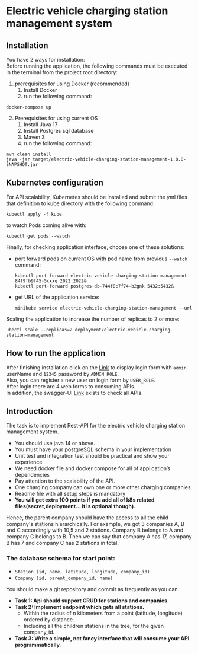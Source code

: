 # Electric vehicle charging station management system
## Installation
You have 2 ways for installation:\
Before running the application, the following commands must be executed in the terminal from the project root directory:
1. prerequisites for using Docker (recommended) 
   1. Install Docker
   2. run the following command:
```
docker-compose up
```
2. Prerequisites for using current OS
   1. Install Java 17
   2. Install Postgres sql database
   3. Maven 3
   4. run the following command:
```
mvn clean install
java -jar target/electric-vehicle-charging-station-management-1.0.0-SNAPSHOT.jar
```
## Kubernetes configuration
For API scalability, Kubernetes should be installed and submit the yml files that definition to kube directory with the following command:
```
kubectl apply -f kube
```
to watch Pods coming alive with:
```
kubectl get pods --watch
```
Finally, for checking application interface, choose one of these solutions:<br/>
* port forward pods on current OS with pod name from previous `--watch` command:
    ```
    kubectl port-forward electric-vehicle-charging-station-management-84f9fb9f45-5cxxq 2022:2022&
    kubectl port-forward postgres-db-744f8c7f74-b2gnk 5432:5432&
    ```
* get URL of the application service:
    ```
    minikube service electric-vehicle-charging-station-management --url
    ```
Scaling the application to increase the number of replicas to 2 or more:
```
ubectl scale --replicas=2 deployment/electric-vehicle-charging-station-management
```
## How to run the application
After finishing installation click on the [Link](http://localhost:2022) to display login form with `admin` userName and `12345` password by `ADMIN_ROLE`.<br/> Also, you can register a new user on login form by `USER_ROLE`.<br/> After login there are 4 web forms to consuming APIs.<br/>In addition, the swagger-UI [Link](http://localhost:2022/swagger-ui.html) exists to check all APIs.
## Introduction
The task is to implement Rest-API for the electric vehicle charging station management
system.
* You should use java 14 or above.
* You must have your postgreSQL schema in your implementation
* Unit test and integration test should be practical and show your experience
* We need docker file and docker compose for all of application’s dependencies
* Pay attention to the scalability of the API.
* One charging company can own one or more other charging companies.
* Readme file with all setup steps is mandatory
* **You will get extra 100 points if you add all of k8s related files(secret,deployment... it is optional though).**

Hence, the parent company should have the access to all the child company's stations
hierarchically. For example, we got 3 companies A, B and C accordingly with 10,5 and 2
stations. Company B belongs to A and company C belongs to B. Then we can say that
company A has 17, company B has 7 and company C has 2 stations in total.

### The database schema for start point:
* `Station (id, name, latitude, longitude, company_id)`
* `Company (id, parent_company_id, name)`

You should make a git repository and commit as frequently as you can.

* **Task 1: Api should support CRUD for stations and companies.**
* **Task 2: Implement endpoint which gets all stations.**
  * Within the radius of n kilometers from a point (latitude, longitude) ordered by distance.
  * Including all the children stations in the tree, for the given company_id.
* **Task 3: Write a simple, not fancy interface that will consume your API programmatically.**